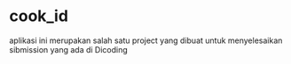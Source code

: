 # cook_id
aplikasi ini merupakan salah satu project yang dibuat untuk menyelesaikan sibmission yang ada di Dicoding
